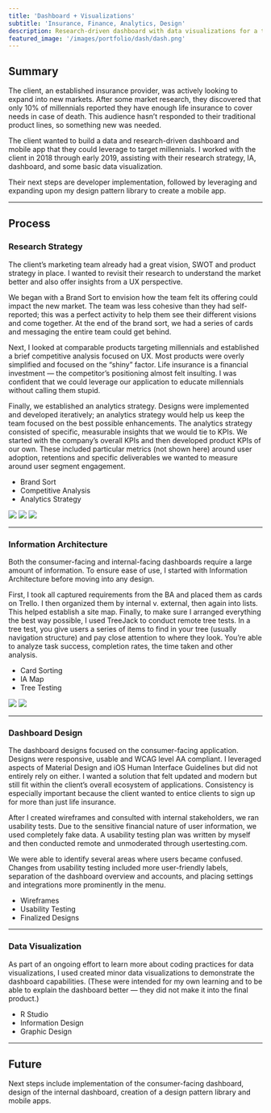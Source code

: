 ```yaml
---
title: 'Dashboard + Visualizations'
subtitle: 'Insurance, Finance, Analytics, Design'
description: Research-driven dashboard with data visualizations for a term life insurance provider.
featured_image: '/images/portfolio/dash/dash.png'
---
```


## Summary
The client, an established insurance provider, was actively looking to expand into new markets. After some market research, they discovered that only 10% of millennials reported they have enough life insurance to cover needs in case of death. This audience hasn’t responded to their traditional product lines, so something new was needed.

The client wanted to build a data and research-driven dashboard and mobile app that they could leverage to target millennials. I worked with the client in 2018 through early 2019, assisting with their research strategy, IA, dashboard, and some basic data visualization. 

Their next steps are developer implementation, followed by leveraging and expanding upon my design pattern library to create a mobile app.

--- 

## Process

### Research Strategy
The client’s marketing team already had a great vision, SWOT and product strategy in place. I wanted to revisit their research to understand the market better and also offer insights from a UX perspective.

We began with a Brand Sort to envision how the team felt its offering could impact the new market. The team was less cohesive than they had self-reported; this was a perfect activity to help them see their different visions and come together. At the end of the brand sort, we had a series of cards and messaging the entire team could get behind.

Next, I looked at comparable products targeting millennials and established a brief competitive analysis focused on UX. Most products were overly simplified and focused on the “shiny” factor. Life insurance is a financial investment — the competitor’s positioning almost felt insulting. I was confident that we could leverage our application to educate millennials without calling them stupid. 

Finally, we established an analytics strategy. Designs were implemented and developed iteratively; an analytics strategy would help us keep the team focused on the best possible enhancements. The analytics strategy consisted of specific, measurable insights that we would tie to KPIs. We started with the company’s overall KPIs and then developed product KPIs of our own. These included particular metrics (not shown here) around user adoption, retentions and specific deliverables we wanted to measure around user segment engagement. 

* Brand Sort
* Competitive Analysis
* Analytics Strategy

<div class="gallery half-gal" data-columns="1">
	<img src="/images/portfolio/dash/BrandSort Initial.png"/>
    <img src="/images/portfolio/dash/BrandSort Final.png"/>
    <img src="/images/portfolio/dash/Competitive.png"/>
</div>

---

### Information Architecture
Both the consumer-facing and internal-facing dashboards require a large amount of information. To ensure ease of use, I started with Information Architecture before moving into any design.

First, I took all captured requirements from the BA and placed them as cards on Trello. I then organized them by internal v. external, then again into lists. This helped establish a site map. Finally, to make sure I arranged everything the best way possible, I used TreeJack to conduct remote tree tests. In a tree test, you give users a series of items to find in your tree (usually navigation structure) and pay close attention to where they look. You’re able to analyze task success, completion rates, the time taken and other analysis.

* Card Sorting
* IA Map
* Tree Testing

<div class="gallery half-gal" data-columns="1">
	<img src="/images/portfolio/dash/Card Sort.png"/>
    <img src="/images/portfolio/dash/Site Map.png"/>
</div>

---

### Dashboard Design
The dashboard designs focused on the consumer-facing application. Designs were responsive, usable and WCAG level AA compliant. I leveraged aspects of Material Design and iOS Human Interface Guidelines but did not entirely rely on either. I wanted a solution that felt updated and modern but still fit within the client’s overall ecosystem of applications. Consistency is especially important because the client wanted to entice clients to sign up for more than just life insurance. 

After I created wireframes and consulted with internal stakeholders, we ran usability tests. Due to the sensitive financial nature of user information, we used completely fake data. A usability testing plan was written by myself and then conducted remote and unmoderated through usertesting.com.

We were able to identify several areas where users became confused. Changes from usability testing included more user-friendly labels, separation of the dashboard overview and accounts, and placing settings and integrations more prominently in the menu.


* Wireframes
* Usability Testing
* Finalized Designs
  
---

### Data Visualization
As part of an ongoing effort to learn more about coding practices for data visualizations, I used created minor data visualizations to demonstrate the dashboard capabilities. (These were intended for my own learning and to be able to explain the dashboard better — they did not make it into the final product.)

* R Studio
* Information Design
* Graphic Design

---

## Future
Next steps include implementation of the consumer-facing dashboard, design of the internal dashboard, creation of a design pattern library and mobile apps.

